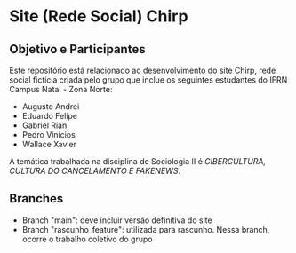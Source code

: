 # Site (Rede Social) Chirp

## Objetivo e Participantes
Este repositório está relacionado ao desenvolvimento do site Chirp, rede social fictícia criada pelo grupo que inclue os seguintes estudantes do IFRN Campus Natal - Zona Norte:
- Augusto Andrei
- Eduardo Felipe
- Gabriel Rian
- Pedro Vinícios
- Wallace Xavier 

A temática trabalhada na disciplina de Sociologia II é *CIBERCULTURA, CULTURA DO CANCELAMENTO E FAKENEWS*. 

## Branches
- Branch "main": deve incluir versão definitiva do site
- Branch "rascunho_feature": utilizada para rascunho. Nessa branch, ocorre o trabalho coletivo do grupo